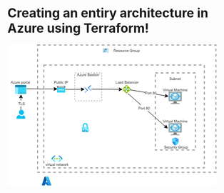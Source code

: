 # Creating an entiry architecture in Azure using Terraform!

![architecture](/azure_terraform_arch.png)
